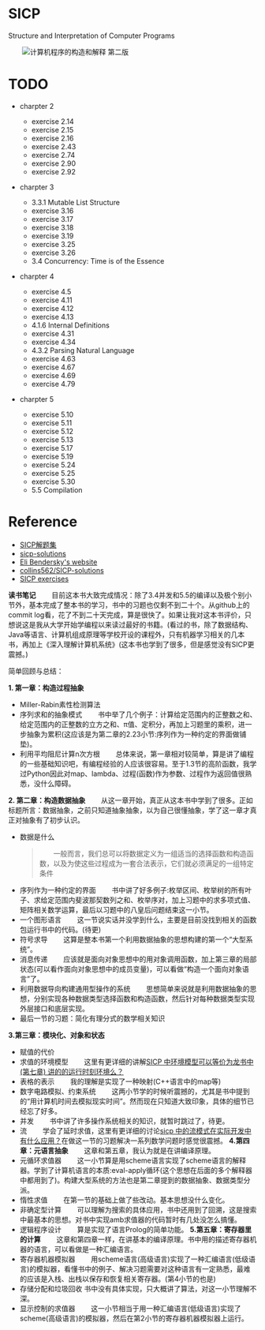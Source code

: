 # SICP
Structure and Interpretation of Computer Programs


&emsp;&emsp;![计算机程序的构造和解释 第二版][1]
# TODO
- charpter 2
  - exercise 2.14
  - exercise 2.15
  - exercise 2.16
  - exercise 2.43
  - exercise 2.74
  - exercise 2.90
  - exercise 2.92

- charpter 3
  - 3.3.1 Mutable List Structure
  - exercise 3.16
  - exercise 3.17
  - exercise 3.18
  - exercise 3.19
  - exercise 3.25
  - exercise 3.26
  - 3.4 Concurrency: Time is of the Essence

- charpter 4
  - exercise 4.5
  - exercise 4.11
  - exercise 4.12
  - exercise 4.13
  - 4.1.6 Internal Definitions
  - exercise 4.31
  - exercise 4.34
  - 4.3.2 Parsing Natural Language
  - exercise 4.63
  - exercise 4.67
  - exercise 4.69
  - exercise 4.79

- charpter 5
  - exercise 5.10
  - exercise 5.11
  - exercise 5.12
  - exercise 5.13
  - exercise 5.17
  - exercise 5.19
  - exercise 5.24
  - exercise 5.25
  - exercise 5.30
  - 5.5 Compilation

  
# Reference
- [SICP解题集](http://sicp.readthedocs.io/en/latest/)
- [sicp-solutions](http://community.schemewiki.org/?sicp-solutions)
- [Eli Bendersky's website](https://eli.thegreenplace.net/tag/sicp)
- [collins562/SICP-solutions](https://github.com/collins562/SICP-solutions)
- [SICP exercises](https://wizardbook.wordpress.com)


**读书笔记**
&emsp;&emsp;目前这本书大致完成情况：除了3.4并发和5.5的编译以及极个别小节外，基本完成了整本书的学习，书中的习题也仅剩不到二十个。从github上的commit log看，花了不到二十天完成，算是很快了。如果让我对这本书评价，只想说这是我从大学开始学编程以来读过最好的书籍。(看过的书，除了数据结构、Java等语言、计算机组成原理等学校开设的课程外，只有机器学习相关的几本书，再加上《深入理解计算机系统》(这本书也学到了很多，但是感觉没有SICP更震撼。)

简单回顾与总结：

 **1. 第一章：构造过程抽象**
 - Miller-Rabin素性检测算法
 - 序列求和的抽象模式
      &emsp;&emsp;书中举了几个例子：计算给定范围内的正整数之和、给定范围内的正整数的立方之和、π值、定积分，再加上习题里的乘积，进一步抽象为累积(这应该是为第二章的2.23小节:序列作为一种约定的界面做铺垫)。
 - 利用平均阻尼计算n次方根
&emsp;&emsp;总体来说，第一章相对较简单，算是讲了编程的一些基础知识吧，有编程经验的人应该很容易。至于1.3节的高阶函数，我学过Python因此对map、lambda、过程(函数)作为参数、过程作为返回值很熟悉，没什么障碍。

 **2. 第二章：构造数据抽象**
    &emsp;&emsp;从这一章开始，真正从这本书中学到了很多。正如标题所言：数据抽象，之前只知道抽象抽象，以为自己很懂抽象，学了这一章才真正对抽象有了初步认识。
 - 数据是什么
    >&emsp;&emsp;一般而言，我们总可以将数据定义为一组适当的选择函数和构造函数，以及为使这些过程成为一套合法表示，它们就必须满足的一组特定条件
 - 序列作为一种约定的界面
    &emsp;&emsp;书中讲了好多例子:枚举区间、枚举树的所有叶子、求给定范围内斐波那契数列之和、枚举序对，加上习题中的求多项式值、矩阵相关数学运算，最后以习题中的八皇后问题结束这一小节。
 - 一个图形语言
    &emsp;&emsp;这一节说实话并没学到什么，主要是目前没找到相关的函数包运行书中的代码。(待更)
 - 符号求导
    &emsp;&emsp;这算是整本书第一个利用数据抽象的思想构建的第一个“大型系统”。
 - 消息传递
      &emsp;&emsp;应该就是面向对象思想中的用对象调用函数，加上第三章的局部状态(可以看作面向对象思想中的成员变量)，可以看做“构造一个面向对象语言”了。
 - 利用数据导向构建通用型操作的系统
      &emsp;&emsp;思想简单来说就是利用数据抽象的思想，分别实现各种数据类型选择函数和构造函数，然后针对每种数据类型实现外层接口和底层实现。
 - 最后一节的习题：简化有理分式的数学相关知识

**3.第三章：模块化、对象和状态**
 - 赋值的代价
 - 求值的环境模型
   &emsp;&emsp;这里有更详细的讲解[SICP 中环境模型可以等价为龙书中 (第七章) 讲的的运行时刻环境么？](https://www.zhihu.com/question/27307480/answer/36104254)
 - 表格的表示
 &emsp;&emsp;我的理解是实现了一种映射(C++语言中的map等)
 - 数字电路模拟、约束系统
   &emsp;&emsp;这两小节学的时候听震撼的，尤其是书中提到的“用计算机时间去模拟现实时间”。然而现在只知道大致印象，具体的细节已经忘了好多。
 - 并发
 &emsp;&emsp;书中讲了许多操作系统相关的知识，就暂时跳过了，待更。
 - 流
   &emsp;&emsp;学会了延时求值，这里有更详细的讨论[sicp 中的流模式在实际开发中有什么应用？](https://www.zhihu.com/question/31423936)在做这一节的习题解决一系列数学问题时感觉很震撼。
**4.第四章：元语言抽象**
&emsp;&emsp;这章和第五章，我认为就是在讲编译原理。
 - 元循环求值器
 &emsp;&emsp;这一小节算是用scheme语言实现了scheme语言的解释器。学到了计算机语言的本质:eval-apply循环(这个思想在后面的多个解释器中都用到了)。构建大型系统的方法也是第二章提到的数据抽象、数据类型分派。
 - 惰性求值
&emsp;&emsp;在第一节的基础上做了些改动。基本思想没什么变化。
 - 非确定型计算
 &emsp;&emsp;可以理解为搜索的具体应用，书中还用到了回溯，这是搜索中最基本的思想。对书中实现amb求值器的代码暂时有几处没怎么搞懂。
 - 逻辑程序设计
 &emsp;&emsp;算是实现了语言Prolog的简单功能。
**5.第五章：寄存器里的计算**
&emsp;&emsp;这章和第四章一样，在讲基本的编译原理。书中用的描述寄存器机器的语言，可以看做是一种汇编语言。
 - 寄存器机器模拟器
 &emsp;&emsp;用scheme语言(高级语言)实现了一种汇编语言(低级语言)的模拟器，看懂书中的例子、解决习题需要对这种语言有一定熟悉，最难的应该是入栈、出栈以保存和恢复相关寄存器。(第4小节的也是)
 - 存储分配和垃圾回收
 书中没有具体实现，只大概讲了算法，对这一小节理解不深。
 - 显示控制的求值器
&emsp;&emsp;这一小节相当于用一种汇编语言(低级语言)实现了scheme(高级语言)的模拟器，然后在第2小节的寄存器机器模拟器上运行。

[1]: https://img3.doubanio.com/lpic/s1113106.jpg